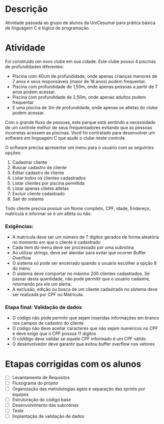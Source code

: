 # Descrição
Atividade passada ao grupo de alunos da UniCesumar para prática básica de linguagem C e lógica de programação.

# Atividade

Foi construído um novo clube em sua cidade. Este clube possui 4 piscinas de profundidades diferentes:

* Piscina com 40cm de profundidade, onde apenas crianças menores de 7 anos e seus responsáveis (maior de 18 anos) podem frequentar.
* Piscina com profundidade de 1,50m, onde apenas pessoas a partir de 7 anos podem acessar.
* Piscina com profundidade de 2,50m, onde apenas adultos podem frequentar
* E uma piscina de 3m de profundidade, onde apenas os atletas do clube podem acessar.

Com o grande fluxo de pessoas, este parque está sentindo a necessidade de um controle melhor de seus frequentadores evitando que as pessoas incorretas acessem as piscinas. Você foi contratado para desenvolver um software em linguagem C que ajude o clube neste controle.

O software precisa apresentar um menu para o usuário com as seguintes opções:

1. Cadastrar cliente
2. Buscar cadastro de cliente
3. Editar cadastro de cliente
4. Listar todos os clientes cadastrados
5. Listar clientes por piscina permitida
6. Listar apenas clietes atletas
7. Excluir cliente cadastrado
8. Sair do sistema

Todo cliente precisa possuir um Nome completo, CPF, idade, Endereço, matrícula e informar se é um atleta ou não.

### Exigências:
* A matrícula deve ser um número de 7 dígitos gerados de forma aleatória no momento em que o cliente é cadastrado
* Cada item do menu deve ser processado por uma subrotina
* Ao utilizar strings, deve ser atendar para evitar que ocorrer Buffer Overflow
* O sistema só pode ser encerrado quando o usuário escolher a opção 8 do menu
* O sistema deve comportar no máximo 200 clientes cadastrados. Se passar desta quantidade, não pode permitir que o usuário cadastre, retornando pra ele um alerta.
* A exclusão, edição ou busca de um cliente cadastrado no sistema deve ser realizada por CPF ou Matrícula.

### Etapa final: Validação de dados
* O código não pode permitir que sejam inseridas informações em branco nos campos de cadastro do cliente
* O código não deve aceitar caracteres que não sejam numéricos no CPF e deve exigir que o CPF possua 11 digitos
* O códdigo deve validar se aquele CPF informado é um CPF válido
* O desenvolvedor deve garantir que evitou buffer overflow nos vetores

# Etapas corrigidas com os alunos

- [ ] Levantamento de Requisitos
- [ ] Fluxograma do projeto
- [ ] Organização das metodologias ágeis e separação das sprints por equipes
- [ ] Estruturação do código base
- [ ]  Desenvolvimento das subrotinas
- [ ] Teste
- [ ] Implantação de validação de dados
